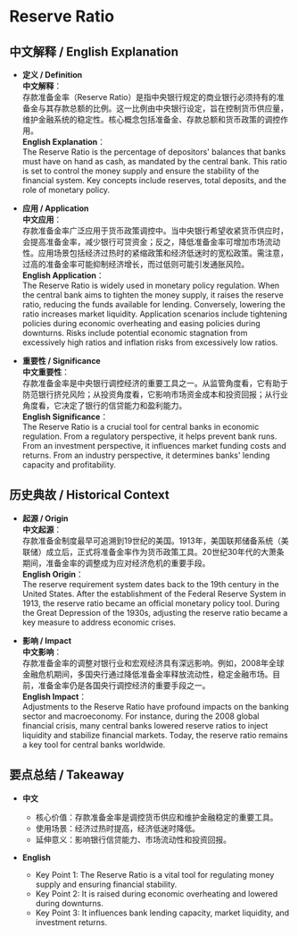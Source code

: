 # Reserve Ratio

## 中文解释 / English Explanation

* **定义 / Definition**  
  **中文解释**：  
  存款准备金率（Reserve Ratio）是指中央银行规定的商业银行必须持有的准备金与其存款总额的比例。这一比例由中央银行设定，旨在控制货币供应量，维护金融系统的稳定性。核心概念包括准备金、存款总额和货币政策的调控作用。  
  **English Explanation**：  
  The Reserve Ratio is the percentage of depositors' balances that banks must have on hand as cash, as mandated by the central bank. This ratio is set to control the money supply and ensure the stability of the financial system. Key concepts include reserves, total deposits, and the role of monetary policy.

* **应用 / Application**  
  **中文应用**：  
  存款准备金率广泛应用于货币政策调控中。当中央银行希望收紧货币供应时，会提高准备金率，减少银行可贷资金；反之，降低准备金率可增加市场流动性。应用场景包括经济过热时的紧缩政策和经济低迷时的宽松政策。需注意，过高的准备金率可能抑制经济增长，而过低则可能引发通胀风险。  
  **English Application**：  
  The Reserve Ratio is widely used in monetary policy regulation. When the central bank aims to tighten the money supply, it raises the reserve ratio, reducing the funds available for lending. Conversely, lowering the ratio increases market liquidity. Application scenarios include tightening policies during economic overheating and easing policies during downturns. Risks include potential economic stagnation from excessively high ratios and inflation risks from excessively low ratios.

* **重要性 / Significance**  
  **中文重要性**：  
  存款准备金率是中央银行调控经济的重要工具之一。从监管角度看，它有助于防范银行挤兑风险；从投资角度看，它影响市场资金成本和投资回报；从行业角度看，它决定了银行的信贷能力和盈利能力。  
  **English Significance**：  
  The Reserve Ratio is a crucial tool for central banks in economic regulation. From a regulatory perspective, it helps prevent bank runs. From an investment perspective, it influences market funding costs and returns. From an industry perspective, it determines banks' lending capacity and profitability.

## 历史典故 / Historical Context

* **起源 / Origin**  
  **中文起源**：  
  存款准备金制度最早可追溯到19世纪的美国。1913年，美国联邦储备系统（美联储）成立后，正式将准备金率作为货币政策工具。20世纪30年代的大萧条期间，准备金率的调整成为应对经济危机的重要手段。  
  **English Origin**：  
  The reserve requirement system dates back to the 19th century in the United States. After the establishment of the Federal Reserve System in 1913, the reserve ratio became an official monetary policy tool. During the Great Depression of the 1930s, adjusting the reserve ratio became a key measure to address economic crises.

* **影响 / Impact**  
  **中文影响**：  
  存款准备金率的调整对银行业和宏观经济具有深远影响。例如，2008年全球金融危机期间，多国央行通过降低准备金率释放流动性，稳定金融市场。目前，准备金率仍是各国央行调控经济的重要手段之一。  
  **English Impact**：  
  Adjustments to the Reserve Ratio have profound impacts on the banking sector and macroeconomy. For instance, during the 2008 global financial crisis, many central banks lowered reserve ratios to inject liquidity and stabilize financial markets. Today, the reserve ratio remains a key tool for central banks worldwide.

## 要点总结 / Takeaway

* **中文**  
  - 核心价值：存款准备金率是调控货币供应和维护金融稳定的重要工具。  
  - 使用场景：经济过热时提高，经济低迷时降低。  
  - 延伸意义：影响银行信贷能力、市场流动性和投资回报。  

* **English**  
  - Key Point 1: The Reserve Ratio is a vital tool for regulating money supply and ensuring financial stability.  
  - Key Point 2: It is raised during economic overheating and lowered during downturns.  
  - Key Point 3: It influences bank lending capacity, market liquidity, and investment returns.